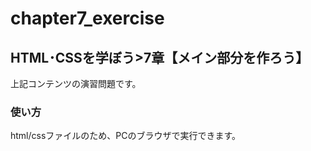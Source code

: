 # chapter7_exercise
## HTML･CSSを学ぼう>7章【メイン部分を作ろう】
上記コンテンツの演習問題です。
### 使い方
html/cssファイルのため、PCのブラウザで実行できます。
